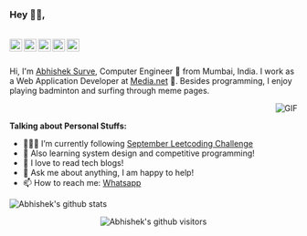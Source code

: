 ### Hey 👋🏽,

<br/>

<a href="https://www.linkedin.com/in/abhishekpsurve/">
  <img align="left" alt="Abhishek's LinkdeIN" width="22px" src="https://cdn.jsdelivr.net/npm/simple-icons@v3/icons/linkedin.svg" />
</a>
<a href="https://leetcode.com/socialabhis/">
  <img align="left" alt="Abhishek's Leetcode" width="22px" src="https://cdn.jsdelivr.net/npm/simple-icons@v3/icons/leetcode.svg" />
</a>
<a href="https://www.instagram.com/abhisheksurve_/">
  <img align="left" alt="Abhishek's Instagram" width="22px" src="https://cdn.jsdelivr.net/npm/simple-icons@v3/icons/instagram.svg" />
</a>
<a href="https://www.facebook.com/abhisheksurve45/">
  <img align="left" alt="Abhishek's Facebook" width="22px" src="https://cdn.jsdelivr.net/npm/simple-icons@v3/icons/facebook.svg" />
</a>
<a href="https://www.hackerrank.com/abhishekpsurve">
  <img align="left" alt="Abhishek's Hackerrank" width="22px" src="https://cdn.jsdelivr.net/npm/simple-icons@v3/icons/hackerrank.svg" />
</a>

<br />
<br />

Hi, I'm [Abhishek Surve](https://abhisheksurve.netlify.app/), Computer Engineer 🚀 from Mumbai, India. I work as a Web Application Developer at [Media.net](https://www.media.net/) 👔. Besides programming, I enjoy playing badminton and surfing through meme pages.

<img align="right" alt="GIF" src="https://media.giphy.com/media/836HiJc7pgzy8iNXCn/giphy.gif" />
  
<br />

**Talking about Personal Stuffs:**

- 👨🏽‍💻 I’m currently following [September Leetcoding Challenge](https://github.com/abhisheksurve45/leetcode-sep-2020)
- 🌱 Also learning system design and competitive programming! 
- 🧡 I love to read tech blogs! 
- 💬 Ask me about anything, I am happy to help!
- 📫 How to reach me: [Whatsapp](https://api.whatsapp.com/send?phone=918097958926&text=hello%20abhishek%21&source=&data=&app_absent=)

![Abhishek's github stats](https://github-readme-stats.vercel.app/api?username=abhisheksurve45&show_icons=true&hide_border=true)

<p align="center">
    <img class="center" alt="Abhishek's github visitors" src="https://visitor-badge.laobi.icu/badge?page_id=abhisheksurve45.abhisheksurve45"/>
</p>
